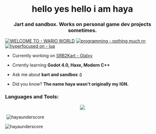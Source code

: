 <h1 align="center">hello yes hello i am haya</h1>
<h3 align="center">Jart and sandbox. Works on personal game dev projects sometimes.</h3>

<p align="center">

<a href="https://threetwooneeight.neocities.org"><img src="https://img.shields.io/badge/WELCOME_TO-WARIO_WORLD-yellow?style=for-the-badge&logo=html5&logoColor=white" alt="WELCOME TO - WARIO WORLD"></a>
  <a href="https://code.visualstudio.com"><img src="https://img.shields.io/badge/programming-nothing_much_rn-lightblue?style=for-the-badge&logo=visual+studio+code&logoColor=white" alt="programming - nothing much rn"></a>
  <a href="https://lua.org"><img src="https://img.shields.io/badge/hyperfocused_on-lua-darkblue?style=for-the-badge&logo=lua&logoColor=white" alt="hyperfocused on - lua"></a>
</p>

- Currently working on [SRB2Kart - Glalxy](https://git.do.srb2.org/haya_/Kart-Public)

- Crrently learning **Godot 4.0, Haxe, Modern C++**

- Ask me about **kart and sandbox :)**

- Did you know? **The name haya wasn't originally my IGN.**

<h3 align="left">Languages and Tools:</h3>

<p align="center">
  <a href="https://skillicons.dev">
    <img src="https://skillicons.dev/icons?i=c,cpp,cs,haxe,lua,bash,git,linux,godot" />
  </a>
</p>

<p>&nbsp;<img align="center" src="https://github-readme-stats.vercel.app/api?username=hayaunderscore&show_icons=true&theme=dark&locale=en" alt="hayaunderscore" /></p>

<p><img align="center" src="https://github-readme-streak-stats.herokuapp.com/?user=hayaunderscore&theme=dark" alt="hayaunderscore" /></p>
